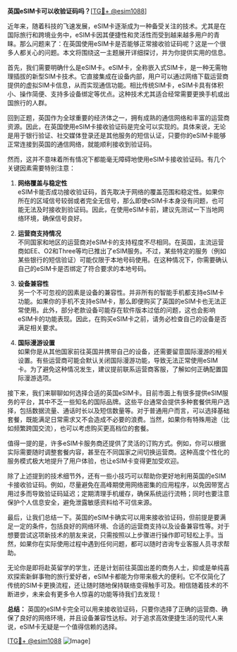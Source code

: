 **英国eSIM卡可以收验证码吗？**[[TG💪+ @esim1088](https://t.me/s/esim1088)]

近年来，随着科技的飞速发展，eSIM卡逐渐成为一种备受关注的技术。尤其是在国际旅行和跨境业务中，eSIM卡因其便捷性和灵活性而受到越来越多用户的青睐。那么问题来了：在英国使用eSIM卡是否能够正常接收验证码呢？这是一个很多人都关心的问题。本文将围绕这一主题展开详细探讨，并为你提供实用的信息。

首先，我们需要明确什么是eSIM卡。eSIM卡，全称嵌入式SIM卡，是一种无需物理插拔的新型SIM卡技术。它直接集成在设备内部，用户可以通过网络下载运营商提供的虚拟SIM卡信息，从而实现通信功能。相比传统SIM卡，eSIM卡具有体积小、操作简便、支持多设备绑定等优点。这种技术尤其适合经常需要更换手机或出国旅行的人群。

回到正题，英国作为全球重要的经济体之一，拥有成熟的通信网络和丰富的运营商资源。因此，在英国使用eSIM卡接收验证码是完全可以实现的。具体来说，无论是用于银行验证、社交媒体登录还是其他服务的短信认证，只要你的eSIM卡能够正常连接到英国的通信网络，就能顺利接收到验证码。

然而，这并不意味着所有情况下都能毫无障碍地使用eSIM卡接收验证码。有几个关键因素需要特别注意：

1. **网络覆盖与稳定性**  
   eSIM卡能否成功接收验证码，首先取决于网络的覆盖范围和稳定性。如果你所在的区域信号较弱或者完全无信号，那么即使eSIM卡本身没有问题，也可能无法及时接收到验证码。因此，在使用eSIM卡前，建议先测试一下当地网络环境，确保信号良好。

2. **运营商支持情况**  
   不同国家和地区的运营商对eSIM卡的支持程度不尽相同。在英国，主流运营商如EE、O2和Three等均已推出了eSIM服务。不过，某些特定的服务（例如某些银行的短信验证）可能仅限于本地号码使用。在这种情况下，你需要确认自己的eSIM卡是否绑定了符合要求的本地号码。

3. **设备兼容性**  
   另一个不可忽视的因素是设备的兼容性。并非所有的智能手机都支持eSIM卡功能。如果你的手机不支持eSIM卡，那么即便购买了英国的eSIM卡也无法正常使用。此外，部分老款设备可能存在软件版本过低的问题，这也会影响eSIM卡的功能表现。因此，在购买eSIM卡之前，请务必检查自己的设备是否满足相关要求。

4. **国际漫游设置**  
   如果你是从其他国家前往英国并携带自己的设备，还需要留意国际漫游的相关设置。有些运营商可能会默认关闭国际漫游功能，导致无法正常使用eSIM卡。为了避免这种情况发生，建议提前联系运营商客服，了解如何正确配置国际漫游选项。

接下来，我们来聊聊如何选择合适的英国eSIM卡。目前市面上有很多提供eSIM服务的平台，其中不乏一些知名的国际品牌。这些平台通常会提供多种套餐供用户选择，包括数据流量、通话时长以及短信数量等。对于普通用户而言，可以选择基础套餐，既能满足日常需求又不会造成不必要的浪费。当然，如果你有特殊用途（比如频繁跨国交流），也可以考虑购买更高档位的套餐。

值得一提的是，许多eSIM卡服务商还提供了灵活的订购方式。例如，你可以根据实际需要随时调整套餐内容，甚至在不同国家之间切换运营商。这种高度个性化的服务模式极大地提升了用户体验，也让eSIM卡变得更加受欢迎。

除了上述提到的技术细节外，还有一些小技巧可以帮助你更好地利用英国的eSIM卡接收验证码。例如，尽量避免在高峰期使用网络密集的应用程序，以免因带宽占用过多而导致验证码延迟；定期清理手机缓存，确保系统运行流畅；同时也要注意保护个人信息安全，避免泄露敏感资料给不可信来源。

最后，让我们总结一下。英国的eSIM卡确实可以用来接收验证码，但前提是要满足一定的条件，包括良好的网络环境、合适的运营商支持以及设备兼容性等。对于想要尝试这项新技术的朋友来说，只需按照以上步骤进行操作即可轻松上手。当然，如果你在实际使用过程中遇到任何问题，都可以随时咨询专业客服人员寻求帮助。

无论你是即将赴英留学的学生，还是计划前往英国出差的商务人士，抑或是单纯喜欢探索新鲜事物的旅行爱好者，eSIM卡都能为你带来极大的便利。它不仅简化了传统的SIM卡更换流程，还让随时随地保持联络变得触手可及。相信随着技术的不断进步，未来会有更多令人惊喜的功能等待我们去发现！

**总结：** 英国的eSIM卡完全可以用来接收验证码，只要你选择了正确的运营商、确保了良好的网络环境，并且设备兼容性达标。对于追求高效便捷生活的现代人来说，eSIM卡无疑是一个值得信赖的选择。

[[TG💪+ @esim1088](https://t.me/s/esim1088) ![Image](https://i.postimg.cc/4NQfJmqS/Snipaste-2025-05-13-00-14-12.png)]